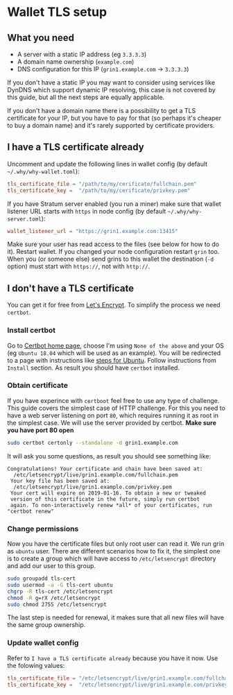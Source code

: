 # Wallet TLS setup

## What you need
* A server with a static IP address (eg `3.3.3.3`)
* A domain name ownership (`example.com`)
* DNS configuration for this IP (`grin1.example.com` -> `3.3.3.3`)

If you don't have a static IP you may want to consider using services like DynDNS which support dynamic IP resolving, this case is not covered by this guide, but all the next steps are equally applicable.

If you don't have a domain name there is a possibility to get a TLS certificate for your IP, but you have to pay for that (so perhaps it's cheaper to buy a domain name) and it's rarely supported by certificate providers.

## I have a TLS certificate already
Uncomment and update the following lines in wallet config (by default `~/.why/why-wallet.toml`):

```toml
tls_certificate_file = "/path/to/my/cerificate/fullchain.pem"
tls_certificate_key =  "/path/to/my/cerificate/privkey.pem"
```

If you have Stratum server enabled (you run a miner) make sure that wallet listener URL starts with `https` in node config (by default `~/.why/why-server.toml`):

```toml
wallet_listener_url = "https://grin1.example.com:13415"
```

Make sure your user has read access to the files (see below for how to do it). Restart wallet. If you changed your node configuration restart `grin` too. When you (or someone else) send grins to this wallet the destination (`-d` option) must start with `https://`, not with `http://`.

## I don't have a TLS certificate
You can get it for free from [Let's Encrypt](https://letsencrypt.org/). To simplify the process we need `certbot`.

### Install certbot
Go to [Certbot home page](https://certbot.eff.org/), choose I'm using `None of the above` and your OS (eg `Ubuntu 18.04` which will be used as an example). You will be redirected to a page with instructions like [steps for Ubuntu](https://certbot.eff.org/lets-encrypt/ubuntubionic-other). Follow instructions from `Install` section. As result you should have `certbot` installed.

### Obtain certificate
If you have experince with `certboot` feel free to use any type of challenge. This guide covers the simplest case of HTTP challenge. For this you need to have a web server listening on port `80`, which requires running it as root in the simplest case. We will use the server provided by certbot. **Make sure you have port 80 open**

```sh
sudo certbot certonly --standalone -d grin1.example.com
```

It will ask you some questions, as result you should see something like:

```
Congratulations! Your certificate and chain have been saved at:
  /etc/letsencrypt/live/grin1.example.com/fullchain.pem
 Your key file has been saved at:
  /etc/letsencrypt/live/grin1.example.com/privkey.pem
 Your cert will expire on 2019-01-16. To obtain a new or tweaked
 version of this certificate in the future, simply run certbot
 again. To non-interactively renew *all* of your certificates, run
"certbot renew"
```

### Change permissions
Now you have the certificate files but only root user can read it. We run grin as `ubuntu` user. There are different scenarios how to fix it, the simplest one is to create a group which will have access to `/etc/letsencrypt` directory and add our user to this group.

```sh
sudo groupadd tls-cert
sudo usermod -a -G tls-cert ubuntu
chgrp -R tls-cert /etc/letsencrypt
chmod -R g=rX /etc/letsencrypt
sudo chmod 2755 /etc/letsencrypt
```

The last step is needed for renewal, it makes sure that all new files will have the same group ownership.

### Update wallet config
Refer to `I have a TLS certificate already` because you have it now. Use the folowing values:

```toml
tls_certificate_file = "/etc/letsencrypt/live/grin1.example.com/fullchain.pem"
tls_certificate_key =  "/etc/letsencrypt/live/grin1.example.com/privkey.pem"
```

